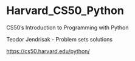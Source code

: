 # Harvard_CS50_Python
CS50’s Introduction to Programming with Python

Teodor Jendrisak - Problem sets solutions

https://cs50.harvard.edu/python/
